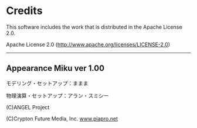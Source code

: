 # Credits

This software includes the work that is distributed in the Apache License 2.0.

Apache License 2.0 (http://www.apache.org/licenses/LICENSE-2.0)

---

## Appearance Miku ver 1.00

モデリング・セットアップ：ままま

物理演算・セットアップ：アラン・スミシー

(C)ANGEL Project

(C)Crypton Future Media, Inc. www.piapro.net
